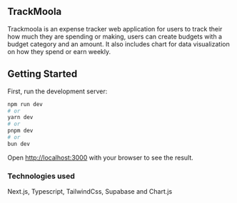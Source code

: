 
## TrackMoola

Trackmoola is an expense tracker web application for users to track their how much they are spending or making, users can create budgets with a budget category and an amount. It also includes chart for data visualization on how they spend or earn weekly.

## Getting Started

First, run the development server:

```bash
npm run dev
# or
yarn dev
# or
pnpm dev
# or
bun dev
```

Open [http://localhost:3000](http://localhost:3000) with your browser to see the result.


### Technologies used
Next.js, Typescript, TailwindCss, Supabase and Chart.js


